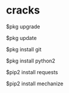 # cracks
$pkg upgrade

$pkg update

$pkg install git

$pkg install python2 

$pip2 install requests

$pip2 install mechanize

